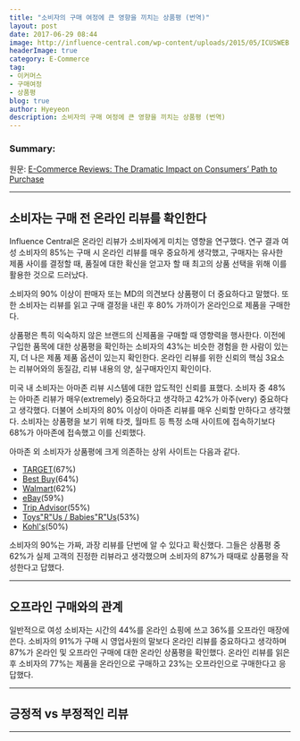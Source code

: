 ```yaml
---
title: "소비자의 구매 여정에 큰 영향을 끼치는 상품평 (번역)"
layout: post
date: 2017-06-29 08:44
image: http://influence-central.com/wp-content/uploads/2015/05/ICUSWEB.png
headerImage: true
category: E-Commerce
tag:
- 이커머스
- 구매여정
- 상품평
blog: true
author: Hyeyeon
description: 소비자의 구매 여정에 큰 영향을 끼치는 상품평 (번역)
---
```


### Summary:

원문: [E-Commerce Reviews: The Dramatic Impact on Consumers’ Path to Purchase](http://influence-central.com/e-commerce-reviews-the-dramatic-impact-of-online-reviews-on-consumers-purchasing-journey/)

---

## 소비자는 구매 전 온라인 리뷰를 확인한다

Influence Central은 온라인 리뷰가 소비자에게 미치는 영향을 연구했다. 연구 결과 여성 소비자의 85%는 구매 시 온라인 리뷰를 매우 중요하게 생각했고,  구매자는 유사한 제품 사이를 결정할 때, 품질에 대한 확신을 얻고자 할 때 최고의 상품 선택을 위해 이를 활용한 것으로 드러났다.

소비자의 90% 이상이 판매자 또는 MD의 의견보다 상품평이 더 중요하다고 말했다. 또한 소비자는 리뷰를 읽고 구매 결정을 내린 후 80% 가까이가 온라인으로 제품을 구매한다.

상품평은 특히 익숙하지 않은 브랜드의 신제품을 구매할 때 영향력을 행사한다. 이전에 구입한 품목에 대한 상품평을 확인하는 소비자의 43%는 비슷한 경험을 한 사람이 있는지, 더 나은 제품 제품 옵션이 있는지 확인한다. 온라인 리뷰를 위한 신뢰의 핵심 3요소는 리뷰어와의 동질감, 리뷰 내용의 양, 실구매자인지 확인이다.

미국 내 소비자는 아마존 리뷰 시스템에 대한 압도적인 신뢰를 표했다. 소비자 중 48%는 아마존 리뷰가 매우(extremely) 중요하다고 생각하고 42%가 아주(very) 중요하다고 생각했다. 더불어 소비자의 80% 이상이 아마존 리뷰를 매우 신뢰할 만하다고 생각했다. 소비자는 상품평을 보기 위해 타겟, 월마트 등 특정 소매 사이트에 접속하기보다 68%가 아마존에 접속했고 이를 신뢰했다.

아마존 외 소비자가 상품평에 크게 의존하는 상위 사이트는 다음과 같다.
- [TARGET](https://intl.target.com/)(67%)
- [Best Buy](http://www.bestbuy.com/)(64%)
- [Walmart](https://www.walmart.com/)(62%)
- [eBay](http://www.ebay.com/)(59%)
- [Trip Advisor](https://www.tripadvisor.co.kr/)(55%)
- [Toys"R"Us / Babies"R"Us](http://www.toysrus.com/)(53%)
- [Kohl's](https://www.kohls.com/)(50%)

소비자의 90%는 가짜, 과장 리뷰를 단번에 알 수 있다고 확신했다. 그들은 상품평 중 62%가 실제 고객의 진정한 리뷰라고 생각했으며 소비자의 87%가 때때로 상품평을 작성한다고 답했다.

---

## 오프라인 구매와의 관계

일반적으로 여성 소비자는 시간의 44%를 온라인 쇼핑에 쓰고 36%를 오프라인 매장에 쓴다. 소비자의 91%가 구매 시 영업사원의 말보다 온라인 리뷰를 중요하다고 생각하며 87%가 온라인 및 오프라인 구매에 대한 온라인 상품평을 확인했다. 온라인 리뷰를 읽은 후 소비자의 77%는 제품을 온라인으로 구매하고 23%는 오프라인으로 구매한다고 응답했다.

---

## 긍정적 vs 부정적인 리뷰



---
